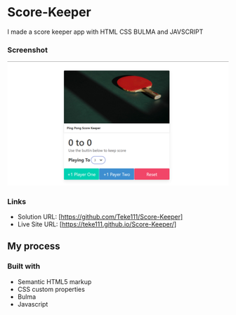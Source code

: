 # Score-Keeper
I made a score keeper app with HTML CSS BULMA and JAVSCRIPT

### Screenshot

![](images/screenshot.png)


### Links

- Solution URL: [https://github.com/Teke111/Score-Keeper]
- Live Site URL: [https://teke111.github.io/Score-Keeper/]

## My process

### Built with

- Semantic HTML5 markup
- CSS custom properties
- Bulma
- Javascript

